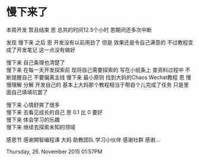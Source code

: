 # 慢下来了

本周开发 暂且结束 恩 总共的时间12.5个小时 恩期间还多次中断 

发现 慢下来 之后 恩 开发没有以前用劲了 但是 效果还是令自己满意的 不过教程变成了开发笔记 这一点没有做好

慢下来 自己条理也清楚了    
慢下来 在每一天开发探索前 现将自己需要探索的 写在小纸条上 查资料过程中 不断提醒自己 不要偏离主线
慢下来 最小原则 找到大妈的Chaos Wechat教程 恩 慢慢理解 分解 开发自己的 基本上大妈那个教程相当于帮自个儿完成了任务 只是里面自己填填坑罢了  

慢下来 心情舒爽了很多    
慢下来 去看见成长的自己 恩 0.1 比 0 要好   
慢下来 体会学习的乐趣  
慢下来 继续去探索未知的领域

感恩节 感谢開智编程课 大妈 助教团队 学习小伙伴 感谢社群 感谢...

Thursday, 26. November 2015 01:57PM    